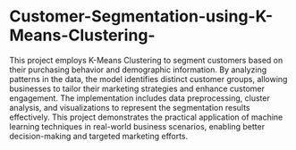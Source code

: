 # Customer-Segmentation-using-K-Means-Clustering-
This project employs K-Means Clustering to segment customers based on their purchasing behavior and demographic information. By analyzing patterns in the data, the model identifies distinct customer groups, allowing businesses to tailor their marketing strategies and enhance customer engagement. The implementation includes data preprocessing, cluster analysis, and visualizations to represent the segmentation results effectively. This project demonstrates the practical application of machine learning techniques in real-world business scenarios, enabling better decision-making and targeted marketing efforts.
